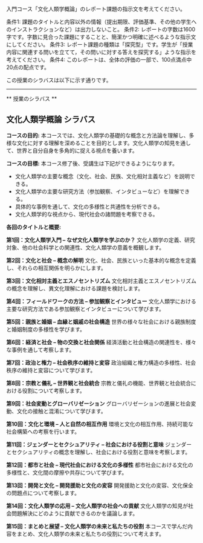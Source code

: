 入門コース「文化人類学概論」のレポート課題の指示文を考えてください。

条件1: 課題のタイトルと内容以外の情報（提出期限、評価基準、その他の学生へのインストラクションなど）は出力しないこと。
条件2: レポートの字数は1600字です。字数に見合った課題にすることと、簡潔かつ明確に述べるような指示文にしてください。
条件3: レポート課題の種類は「探究型」です。学生が「授業内容に関連する問いを立てて，その問いに対する答えを探究する」ような指示を考えてください。
条件4: このレポートは、全体の評価の一部で、100点満点中20点の配点です。

この授業のシラバスは以下に示す通りです。

---------------------------------------
** 授業のシラバス **
## 文化人類学概論 シラバス

**コースの目的:** 本コースでは、文化人類学の基礎的な概念と方法論を理解し、多様な文化に対する理解を深めることを目的とします。文化人類学の知見を通して、世界と自分自身を多角的に捉える視点を養います。

**コースの目標:**  本コース修了後、受講生は下記ができるようになります。
* 文化人類学の主要な概念（文化、社会、民族、文化相対主義など）を説明できる。
* 文化人類学の主要な研究方法（参加観察、インタビューなど）を理解できる。
* 具体的な事例を通して、文化の多様性と共通性を分析できる。
* 文化人類学的な視点から、現代社会の諸問題を考察できる。


**各回のタイトルと概要:**

**第1回：文化人類学入門 – なぜ文化人類学を学ぶのか？**
文化人類学の定義、研究対象、他の社会科学との関連性、文化人類学の意義を概観します。

**第2回：文化と社会 – 概念の解明**
文化、社会、民族といった基本的な概念を定義し、それらの相互関係を明らかにします。

**第3回：文化相対主義とエスノセントリズム**
文化相対主義とエスノセントリズムの概念を理解し、異文化理解における課題を検討します。

**第4回：フィールドワークの方法 – 参加観察とインタビュー**
文化人類学における主要な研究方法である参加観察とインタビューについて学びます。

**第5回：親族と婚姻 – 血縁と姻戚の社会構造**
世界の様々な社会における親族制度と婚姻制度の多様性を学びます。

**第6回：経済と社会 – 物の交換と社会関係**
経済活動と社会構造の関連性を、様々な事例を通して考察します。

**第7回：政治と権力 – 社会秩序の維持と変容**
政治組織と権力構造の多様性、社会秩序の維持と変容について学びます。

**第8回：宗教と儀礼 – 世界観と社会統合**
宗教と儀礼の機能、世界観と社会統合における役割について考察します。

**第9回：社会変動とグローバリゼーション**
グローバリゼーションの進展と社会変動、文化の接触と混淆について学びます。

**第10回：文化と環境 – 人と自然の相互作用**
環境と文化の相互作用、持続可能な社会構築への考察を行います。

**第11回：ジェンダーとセクシュアリティ – 社会における役割と意味**
ジェンダーとセクシュアリティの概念を理解し、社会における役割と意味を考察します。

**第12回：都市と社会 – 現代社会における文化の多様性**
都市社会における文化の多様性と、文化間の摩擦や共存について学びます。

**第13回：開発と文化 – 開発援助と文化の変容**
開発援助と文化の変容、文化保全の問題点について考察します。

**第14回：文化人類学の応用 – 文化人類学の社会への貢献**
文化人類学の知見が社会問題解決にどのように貢献できるのかを議論します。

**第15回：まとめと展望 – 文化人類学の未来と私たちの役割**
本コースで学んだ内容をまとめ、文化人類学の未来と私たちの役割について考えます。
